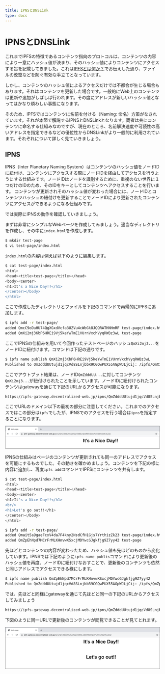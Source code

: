 ```yaml
---
title: IPNSとDNSLink
type: docs
---
```

# IPNSとDNSLink
これまでIPFSの特徴であるコンテンツ指向のプロトコルは、コンテンツの内容により一意にハッシュ値が決まり、そのハッシュ値によりコンテンツにアクセスする旨を記載してきました。これは[IPFSとは何か？](/what_is_ipfs)でお伝えした通り、ファイルの改竄などを防ぐ有効な手立てとなっています。

しかし、コンテンツのハッシュ値によるアクセスだけでは不都合が生じる場合もあります。それはコンテンツを更新した場合です。一般的にWeb上のコンテンツは更新や追加がしばしば行われます。その度にアドレスが新しいハッシュ値となってはかなり煩わしい事態になります。

そのため、IPFSではコンテンツに名前を付ける（Naming: 命名）方策がなされています。それが本節で解説するIPNSとDNSLinkとなります。両者は共にコンテンツに命名する仕組みなのですが、現在のところ、名前解決速度や可読性の高いアドレスを指定できるなどの優位性からDNSLinkがより一般的に利用されています。それぞれについて詳しく見ていきましょう。



## IPNS
IPNS（Inter Planetary Naming System）はコンテンツのハッシュ値をノードIDに紐付け、コンテンツにアクセスする際にノードIDを経由してアクセスを行うようにする仕組みです。ノードIDはノードを識別するために、重複のない世界に１つだけのIDのため、そのIDをキーとしてコンテンツへアクセスすることを行います。
コンテンツが更新されそのハッシュ値が変わった場合には、ノードIDとコンテンツハッシュの紐付けを更新することでノードIDにより更新されたコンテンツにアクセスができるようになる仕組みです。

では実際にIPNSの動作を確認していきましょう。

まずは非常にシンプルなWebページを作成してみましょう。適当なディレクトリを作成し、その中に`index.html`を作成します。
```bash
$ mkdir test-page
$ vi test-page/index.html
```
`index.html`の内容は例えば以下のように編集します。

```bash
$ cat test-page/index.html
<html>
<head><title>test-page</title></head>
<body><center>
<h1>It's a Nice Day!!</h1>
</center></body>
</html>
```
ここで作成したディレクトリとファイルを下記のコマンドで再帰的にIPFSに追加します。
```bash
$ ipfs add -r test-page/
added QmcC9oDaHU74QgXGxdVcfa3UZVu4cWbGk8JQQRATHNHmRF test-page/index.html
added QmXi2mj3KbP6HREi9Vj5keYwTmE1VUrnVxchVyqRWBz3wL test-page
```

ここでIPNSの仕組みを用いて今回作ったテストページのハッシュ`QmXi2mj3...`をノードIDに紐付けます。コマンドは下記の通りです。
```bash
$ ipfs name publish QmXi2mj3KbP6HREi9Vj5keYwTmE1VUrnVxchVyqRWBz3wL
Published to QmZdddUUtujd1jqcVd8SLnjbbR9CGQwPUX55AGpWJLjCij: /ipfs/QmXi2mj3KbP6HREi9Vj5keYwTmE1VUrnVxchVyqRWBz3wL
```

ここでアウトプット結果は、ノードID`QmZdddUU...`に対してコンテンツ`QmXi2mj3...`が紐付けられたことを示しています。ノードIDに紐付けられたコンテンツはgatewayを通じて下記のURLからアクセスが可能になります。
```bash
https://ipfs-gateway.decentralized-web.jp/ipns/QmZdddUUtujd1jqcVd8SLnjbbR9CGQwPUX55AGpWJLjCij/
```
ここでURLのドメイン以下の最初の部分に注意してください。これまでのアクセスではこの部分は`ipfs`でしたが、IPNSでのアクセスを行う場合は`ipns`を指定することになります。

![web_page_before](images/page_before.png)

IPNSの仕組みはページのコンテンツが更新されても同一のアドレスでアクセスを可能にするものでした。その動きを確かめましょう。コンテンツを下記の様に内容に追加し、再度`ipfs add`コマンドでIPFSにコンテンツを共有します。

```bash
$ cat test-page/index.html
<html>
<head><title>test-page</title></head>
<body><center>
<h1>It's a Nice Day!!</h1>
<br/>
<h1>Let's go out!!</h1>
</center></body>
</html>
```
```bash
$ ipfs add -r test-page/
added Qmait5a9gaeFcxV4da7F4kny2NsdCfH1Gjs7YrthizZk23 test-page/index.html
added QmZpEhNpd7MCrFrMLKHnvwXSxcjMDYwcGJgkfjg9Z7yy42 test-page
```

先ほどとコンテンツの内容が変わったため、ハッシュ値も先ほどのものから変化しています。IPNSでは下記のように`ipfs name publis`コマンドにより更新後のハッシュ値を再度、ノードIDに紐付けなおすことで、更新後のコンテンツも依然と同じアドレスでアクセスできる様にします。
```bash
$ ipfs name publish QmZpEhNpd7MCrFrMLKHnvwXSxcjMDYwcGJgkfjg9Z7yy42
Published to QmZdddUUtujd1jqcVd8SLnjbbR9CGQwPUX55AGpWJLjCij: /ipfs/QmZpEhNpd7MCrFrMLKHnvwXSxcjMDYwcGJgkfjg9Z7yy42
```

では、先ほどと同様にgatewayを通じて先ほどと同一の下記のURLからアクセスしてみましょう
```bash
https://ipfs-gateway.decentralized-web.jp/ipns/QmZdddUUtujd1jqcVd8SLnjbbR9CGQwPUX55AGpWJLjCij/
```

下図のように同一URLで更新後のコンテンツが閲覧できることが見てとれます。

![web_page_after](images/page_after.png)